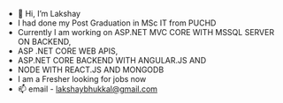 - 👋 Hi, I’m Lakshay
- I had done my Post Graduation in MSc IT from PUCHD
- Currently I am working on ASP.NET MVC CORE WITH MSSQL SERVER ON BACKEND,
- ASP .NET CORE WEB APIS,
- ASP.NET CORE BACKEND WITH ANGULAR.JS AND
- NODE WITH REACT.JS AND MONGODB
- I am a Fresher looking for jobs now
- 📫 email - lakshaybhukkal@gmail.com
